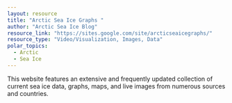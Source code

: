 ```yaml
---
layout: resource
title: "Arctic Sea Ice Graphs "
author: "Arctic Sea Ice Blog"
resource_link: "https://sites.google.com/site/arcticseaicegraphs/"
resource_type: "Video/Visualization, Images, Data"
polar_topics:
  - Arctic
  - Sea Ice
---
```


This website features an extensive and frequently updated collection of current sea ice data, graphs, maps, and live images from numerous sources and countries.
